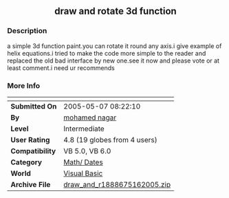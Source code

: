 ﻿<div align="center">

## draw and rotate 3d function


</div>

### Description

a simple 3d function paint.you can rotate it round any axis.i give example of helix equations.i tried to make the code more simple to the reader and replaced the old bad interface by new one.see it now and please vote or at least comment.i need ur recommends
 
### More Info
 


<span>             |<span>
---                |---
**Submitted On**   |2005-05-07 08:22:10
**By**             |[mohamed nagar](https://github.com/Planet-Source-Code/PSCIndex/blob/master/ByAuthor/mohamed-nagar.md)
**Level**          |Intermediate
**User Rating**    |4.8 (19 globes from 4 users)
**Compatibility**  |VB 5\.0, VB 6\.0
**Category**       |[Math/ Dates](https://github.com/Planet-Source-Code/PSCIndex/blob/master/ByCategory/math-dates__1-37.md)
**World**          |[Visual Basic](https://github.com/Planet-Source-Code/PSCIndex/blob/master/ByWorld/visual-basic.md)
**Archive File**   |[draw\_and\_r1888675162005\.zip](https://github.com/Planet-Source-Code/mohamed-nagar-draw-and-rotate-3d-function__1-57186/archive/master.zip)









